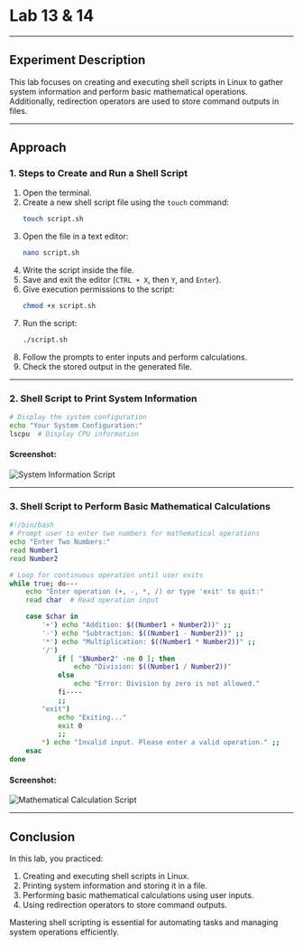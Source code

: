 # Lab 13 & 14

---

## Experiment Description
This lab focuses on creating and executing shell scripts in Linux to gather system information and perform basic mathematical operations. Additionally, redirection operators are used to store command outputs in files.

---

## Approach

### 1. Steps to Create and Run a Shell Script
1. Open the terminal.
2. Create a new shell script file using the `touch` command:
   ```bash
   touch script.sh
   ```
3. Open the file in a text editor:
   ```bash
   nano script.sh
   ```
4. Write the script inside the file.
5. Save and exit the editor (`CTRL + X`, then `Y`, and `Enter`).
6. Give execution permissions to the script:
   ```bash
   chmod +x script.sh
   ```
7. Run the script:
   ```bash
   ./script.sh
   ```
8. Follow the prompts to enter inputs and perform calculations.
9. Check the stored output in the generated file.

---

### 2. Shell Script to Print System Information

```bash
# Display the system configuration
echo "Your System Configuration:"
lscpu  # Display CPU information
```

#### Screenshot:
![System Information Script](screenshots/system_info_script.png)

---

### 3. Shell Script to Perform Basic Mathematical Calculations

```bash
#!/bin/bash
# Prompt user to enter two numbers for mathematical operations
echo "Enter Two Numbers:"
read Number1
read Number2

# Loop for continuous operation until user exits
while true; do---
    echo "Enter operation (+, -, *, /) or type 'exit' to quit:"
    read char  # Read operation input

    case $char in
        '+') echo "Addition: $((Number1 + Number2))" ;;
        '-') echo "Subtraction: $((Number1 - Number2))" ;;
        '*') echo "Multiplication: $((Number1 * Number2))" ;;
        '/') 
            if [ "$Number2" -ne 0 ]; then
                echo "Division: $((Number1 / Number2))"
            else
                echo "Error: Division by zero is not allowed."
            fi----
            ;;
        "exit") 
            echo "Exiting..."
            exit 0
            ;;
        *) echo "Invalid input. Please enter a valid operation." ;;
    esac
done
```

#### Screenshot:
![Mathematical Calculation Script](screenshots/calc_script.png)

---

## Conclusion
In this lab, you practiced:
1. Creating and executing shell scripts in Linux.
2. Printing system information and storing it in a file.
3. Performing basic mathematical calculations using user inputs.
4. Using redirection operators to store command outputs.

Mastering shell scripting is essential for automating tasks and managing system operations efficiently.

